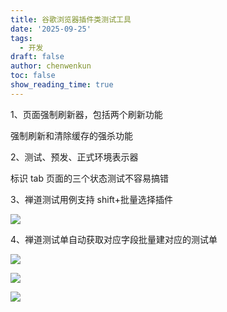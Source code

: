 ```yaml
---
title: 谷歌浏览器插件类测试工具
date: '2025-09-25'
tags:
  - 开发
draft: false
author: chenwenkun
toc: false
show_reading_time: true
---
```

1、页面强制刷新器，包括两个刷新功能

强制刷新和清除缓存的强杀功能

2、测试、预发、正式环境表示器

标识 tab 页面的三个状态测试不容易搞错

3、禅道测试用例支持 shift+批量选择插件

![](https://prod-files-secure.s3.us-west-2.amazonaws.com/c205fb54-92b2-4987-8be3-972b67d27acc/7ca8990d-2ef0-4ad6-8256-c807dbb8b3d5/image.png?X-Amz-Algorithm=AWS4-HMAC-SHA256&X-Amz-Content-Sha256=UNSIGNED-PAYLOAD&X-Amz-Credential=ASIAZI2LB466TF7JFVUB%2F20251014%2Fus-west-2%2Fs3%2Faws4_request&X-Amz-Date=20251014T181621Z&X-Amz-Expires=3600&X-Amz-Security-Token=IQoJb3JpZ2luX2VjELr%2F%2F%2F%2F%2F%2F%2F%2F%2F%2FwEaCXVzLXdlc3QtMiJGMEQCICRDMIaMdJVflXUg3U5iOGhV8gFlvyMtDK2wdPJid8KsAiB%2BosFl0azLb%2BRuGrmVG7ocL0umqWd1Hqo4WclLfpyHtCr%2FAwhiEAAaDDYzNzQyMzE4MzgwNSIM0DMyqVyETZT7hXfXKtwDgIKkYjt%2FgWDWTl7GbRVQfHYPO8IYPK86SXzU0P2eveMvttu5UpN4bNNnaP4MCpiJM%2FSDeF1qVRWokdRHBmPVwvQ6CLLaSWnl%2FyH6rWULguDRRIGqaxHf4CXZ4nvrVR8e2PrXy6V93Cu2Dr%2FoEN1624LUpJsqJ4Yr6zaNhGWBnQmRCMTQ92LqHckzEelRN1opUmAoNqG7BwLj%2FuJRhUhF7Epy6XygySV6Tz%2FiNEwaWVDDmAtTHq3qIRLVUdECUOypcq4E%2F9wPgmQ10FrCXHvz%2BLA7EELl3ysgLdt0d%2FXZEkKlGEfTq1rF8aYXqLxTE5uxbo%2BYNFckelxjhCWLCaVhRSkR8lkayQii6pwK0hvGBmT8A0xczx83MIRrNGRjmHUJJM%2BeDCR94fcwOOpzyFLT6XBcXjLdYduiA9MBW%2BqeUu%2BR8srO9mQCpJZX%2Blk7U%2FE8ZHUrbgqKx2bKEuJq3H2Whf7jO9ohGlh6EGPkJJVsijOuzqlRorwXWJf9FloZ8vPvCgZh%2B1%2BicQgpGkLDIlQDS7QznCRRdmKG5LjqEq0JUX3Mbd6K2Ifi7sdv1FADwQsU4eiRU026UqOC68svS%2BKYaQGqBZBdMmvjHN8W2ewRpD0QLdNb8R2Oufi918cw7ou6xwY6pgGwNUSTaE5eO22WinqWsQ8Yp8fw0LSNsvxYZp1SDmRNUZ%2Fvpvx36wh5c6O2rhsA5Rg4%2FoLj7VIPm9pmKLIm3rQfuKneZ0AaYD68L7pdh2z1PvQ%2F%2FobzAlq1EQWm2gnfVi6RBKzPLcdOY%2BSjwHZZa1uD5Nu%2BNhyJsNsHQPjiOGs5DeAmgmMiqRxL326rzXAVyL83dZu%2FT%2F4BBTVYWG%2Fk0rKzEAJycokP&X-Amz-Signature=7ff9f5775e9beff0c67c79fabe5a98f92450e27a72043319677b631a6ad02210&X-Amz-SignedHeaders=host&x-amz-checksum-mode=ENABLED&x-id=GetObject)

4、禅道测试单自动获取对应字段批量建对应的测试单

![](https://prod-files-secure.s3.us-west-2.amazonaws.com/c205fb54-92b2-4987-8be3-972b67d27acc/1ea39b01-dd1c-4a56-bb09-4fe87447f5c7/image.png?X-Amz-Algorithm=AWS4-HMAC-SHA256&X-Amz-Content-Sha256=UNSIGNED-PAYLOAD&X-Amz-Credential=ASIAZI2LB466TF7JFVUB%2F20251014%2Fus-west-2%2Fs3%2Faws4_request&X-Amz-Date=20251014T181621Z&X-Amz-Expires=3600&X-Amz-Security-Token=IQoJb3JpZ2luX2VjELr%2F%2F%2F%2F%2F%2F%2F%2F%2F%2FwEaCXVzLXdlc3QtMiJGMEQCICRDMIaMdJVflXUg3U5iOGhV8gFlvyMtDK2wdPJid8KsAiB%2BosFl0azLb%2BRuGrmVG7ocL0umqWd1Hqo4WclLfpyHtCr%2FAwhiEAAaDDYzNzQyMzE4MzgwNSIM0DMyqVyETZT7hXfXKtwDgIKkYjt%2FgWDWTl7GbRVQfHYPO8IYPK86SXzU0P2eveMvttu5UpN4bNNnaP4MCpiJM%2FSDeF1qVRWokdRHBmPVwvQ6CLLaSWnl%2FyH6rWULguDRRIGqaxHf4CXZ4nvrVR8e2PrXy6V93Cu2Dr%2FoEN1624LUpJsqJ4Yr6zaNhGWBnQmRCMTQ92LqHckzEelRN1opUmAoNqG7BwLj%2FuJRhUhF7Epy6XygySV6Tz%2FiNEwaWVDDmAtTHq3qIRLVUdECUOypcq4E%2F9wPgmQ10FrCXHvz%2BLA7EELl3ysgLdt0d%2FXZEkKlGEfTq1rF8aYXqLxTE5uxbo%2BYNFckelxjhCWLCaVhRSkR8lkayQii6pwK0hvGBmT8A0xczx83MIRrNGRjmHUJJM%2BeDCR94fcwOOpzyFLT6XBcXjLdYduiA9MBW%2BqeUu%2BR8srO9mQCpJZX%2Blk7U%2FE8ZHUrbgqKx2bKEuJq3H2Whf7jO9ohGlh6EGPkJJVsijOuzqlRorwXWJf9FloZ8vPvCgZh%2B1%2BicQgpGkLDIlQDS7QznCRRdmKG5LjqEq0JUX3Mbd6K2Ifi7sdv1FADwQsU4eiRU026UqOC68svS%2BKYaQGqBZBdMmvjHN8W2ewRpD0QLdNb8R2Oufi918cw7ou6xwY6pgGwNUSTaE5eO22WinqWsQ8Yp8fw0LSNsvxYZp1SDmRNUZ%2Fvpvx36wh5c6O2rhsA5Rg4%2FoLj7VIPm9pmKLIm3rQfuKneZ0AaYD68L7pdh2z1PvQ%2F%2FobzAlq1EQWm2gnfVi6RBKzPLcdOY%2BSjwHZZa1uD5Nu%2BNhyJsNsHQPjiOGs5DeAmgmMiqRxL326rzXAVyL83dZu%2FT%2F4BBTVYWG%2Fk0rKzEAJycokP&X-Amz-Signature=d429955d1f9c7bcad7561a6982e63dee80ad656bda8a2eae42d3971d4e65957a&X-Amz-SignedHeaders=host&x-amz-checksum-mode=ENABLED&x-id=GetObject)

![](https://prod-files-secure.s3.us-west-2.amazonaws.com/c205fb54-92b2-4987-8be3-972b67d27acc/fa727f1d-546c-42aa-9508-d8d3d1275bcd/image.png?X-Amz-Algorithm=AWS4-HMAC-SHA256&X-Amz-Content-Sha256=UNSIGNED-PAYLOAD&X-Amz-Credential=ASIAZI2LB466TF7JFVUB%2F20251014%2Fus-west-2%2Fs3%2Faws4_request&X-Amz-Date=20251014T181621Z&X-Amz-Expires=3600&X-Amz-Security-Token=IQoJb3JpZ2luX2VjELr%2F%2F%2F%2F%2F%2F%2F%2F%2F%2FwEaCXVzLXdlc3QtMiJGMEQCICRDMIaMdJVflXUg3U5iOGhV8gFlvyMtDK2wdPJid8KsAiB%2BosFl0azLb%2BRuGrmVG7ocL0umqWd1Hqo4WclLfpyHtCr%2FAwhiEAAaDDYzNzQyMzE4MzgwNSIM0DMyqVyETZT7hXfXKtwDgIKkYjt%2FgWDWTl7GbRVQfHYPO8IYPK86SXzU0P2eveMvttu5UpN4bNNnaP4MCpiJM%2FSDeF1qVRWokdRHBmPVwvQ6CLLaSWnl%2FyH6rWULguDRRIGqaxHf4CXZ4nvrVR8e2PrXy6V93Cu2Dr%2FoEN1624LUpJsqJ4Yr6zaNhGWBnQmRCMTQ92LqHckzEelRN1opUmAoNqG7BwLj%2FuJRhUhF7Epy6XygySV6Tz%2FiNEwaWVDDmAtTHq3qIRLVUdECUOypcq4E%2F9wPgmQ10FrCXHvz%2BLA7EELl3ysgLdt0d%2FXZEkKlGEfTq1rF8aYXqLxTE5uxbo%2BYNFckelxjhCWLCaVhRSkR8lkayQii6pwK0hvGBmT8A0xczx83MIRrNGRjmHUJJM%2BeDCR94fcwOOpzyFLT6XBcXjLdYduiA9MBW%2BqeUu%2BR8srO9mQCpJZX%2Blk7U%2FE8ZHUrbgqKx2bKEuJq3H2Whf7jO9ohGlh6EGPkJJVsijOuzqlRorwXWJf9FloZ8vPvCgZh%2B1%2BicQgpGkLDIlQDS7QznCRRdmKG5LjqEq0JUX3Mbd6K2Ifi7sdv1FADwQsU4eiRU026UqOC68svS%2BKYaQGqBZBdMmvjHN8W2ewRpD0QLdNb8R2Oufi918cw7ou6xwY6pgGwNUSTaE5eO22WinqWsQ8Yp8fw0LSNsvxYZp1SDmRNUZ%2Fvpvx36wh5c6O2rhsA5Rg4%2FoLj7VIPm9pmKLIm3rQfuKneZ0AaYD68L7pdh2z1PvQ%2F%2FobzAlq1EQWm2gnfVi6RBKzPLcdOY%2BSjwHZZa1uD5Nu%2BNhyJsNsHQPjiOGs5DeAmgmMiqRxL326rzXAVyL83dZu%2FT%2F4BBTVYWG%2Fk0rKzEAJycokP&X-Amz-Signature=f797da0e574d4ee7feb3ff9f8ddfb4094b66babb6a8159f899974f9a2e5a9a8c&X-Amz-SignedHeaders=host&x-amz-checksum-mode=ENABLED&x-id=GetObject)

![](https://prod-files-secure.s3.us-west-2.amazonaws.com/c205fb54-92b2-4987-8be3-972b67d27acc/2a374ca8-3be3-4978-8ee1-2331f1db0267/image.png?X-Amz-Algorithm=AWS4-HMAC-SHA256&X-Amz-Content-Sha256=UNSIGNED-PAYLOAD&X-Amz-Credential=ASIAZI2LB466TF7JFVUB%2F20251014%2Fus-west-2%2Fs3%2Faws4_request&X-Amz-Date=20251014T181621Z&X-Amz-Expires=3600&X-Amz-Security-Token=IQoJb3JpZ2luX2VjELr%2F%2F%2F%2F%2F%2F%2F%2F%2F%2FwEaCXVzLXdlc3QtMiJGMEQCICRDMIaMdJVflXUg3U5iOGhV8gFlvyMtDK2wdPJid8KsAiB%2BosFl0azLb%2BRuGrmVG7ocL0umqWd1Hqo4WclLfpyHtCr%2FAwhiEAAaDDYzNzQyMzE4MzgwNSIM0DMyqVyETZT7hXfXKtwDgIKkYjt%2FgWDWTl7GbRVQfHYPO8IYPK86SXzU0P2eveMvttu5UpN4bNNnaP4MCpiJM%2FSDeF1qVRWokdRHBmPVwvQ6CLLaSWnl%2FyH6rWULguDRRIGqaxHf4CXZ4nvrVR8e2PrXy6V93Cu2Dr%2FoEN1624LUpJsqJ4Yr6zaNhGWBnQmRCMTQ92LqHckzEelRN1opUmAoNqG7BwLj%2FuJRhUhF7Epy6XygySV6Tz%2FiNEwaWVDDmAtTHq3qIRLVUdECUOypcq4E%2F9wPgmQ10FrCXHvz%2BLA7EELl3ysgLdt0d%2FXZEkKlGEfTq1rF8aYXqLxTE5uxbo%2BYNFckelxjhCWLCaVhRSkR8lkayQii6pwK0hvGBmT8A0xczx83MIRrNGRjmHUJJM%2BeDCR94fcwOOpzyFLT6XBcXjLdYduiA9MBW%2BqeUu%2BR8srO9mQCpJZX%2Blk7U%2FE8ZHUrbgqKx2bKEuJq3H2Whf7jO9ohGlh6EGPkJJVsijOuzqlRorwXWJf9FloZ8vPvCgZh%2B1%2BicQgpGkLDIlQDS7QznCRRdmKG5LjqEq0JUX3Mbd6K2Ifi7sdv1FADwQsU4eiRU026UqOC68svS%2BKYaQGqBZBdMmvjHN8W2ewRpD0QLdNb8R2Oufi918cw7ou6xwY6pgGwNUSTaE5eO22WinqWsQ8Yp8fw0LSNsvxYZp1SDmRNUZ%2Fvpvx36wh5c6O2rhsA5Rg4%2FoLj7VIPm9pmKLIm3rQfuKneZ0AaYD68L7pdh2z1PvQ%2F%2FobzAlq1EQWm2gnfVi6RBKzPLcdOY%2BSjwHZZa1uD5Nu%2BNhyJsNsHQPjiOGs5DeAmgmMiqRxL326rzXAVyL83dZu%2FT%2F4BBTVYWG%2Fk0rKzEAJycokP&X-Amz-Signature=9d3d9ee1cef76962792ce4db4bf92af0c81ee2757f6b340189a517ab8d5dafa9&X-Amz-SignedHeaders=host&x-amz-checksum-mode=ENABLED&x-id=GetObject)
